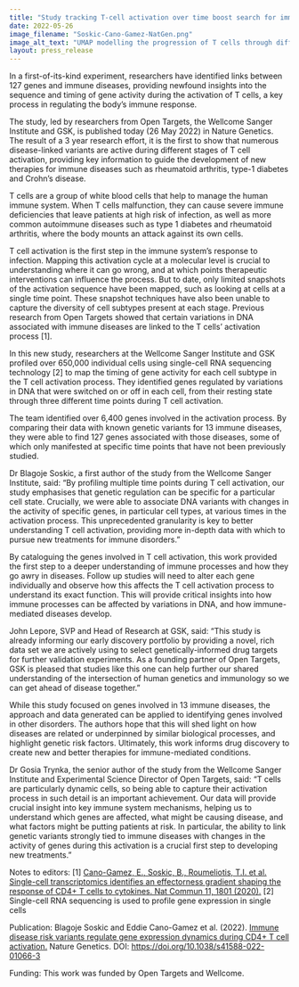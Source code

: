 ```yaml
---
title: "Study tracking T-cell activation over time boost search for immune disease treatments"
date: 2022-05-26
image_filename: "Soskic-Cano-Gamez-NatGen.png"
image_alt_text: "UMAP modelling the progression of T cells through different time points of activation"
layout: press_release
---
```

In a first-of-its-kind experiment, researchers have identified links between 127 genes and immune diseases, providing newfound insights into the sequence and timing of gene activity during the activation of T cells, a key process in regulating the body’s immune response.

The study, led by researchers from Open Targets, the Wellcome Sanger Institute and GSK, is published today (26 May 2022) in Nature Genetics. The result of a 3 year research effort, it is the first to show that numerous disease-linked variants are active during different stages of T cell activation, providing key information to guide the development of new therapies for immune diseases such as rheumatoid arthritis, type-1 diabetes and Crohn’s disease. 

T cells are a group of white blood cells that help to manage the human immune system. When T cells malfunction, they can cause severe immune deficiencies that leave patients at high risk of infection, as well as more common autoimmune diseases such as type 1 diabetes and rheumatoid arthritis, where the body mounts an attack against its own cells. 

T cell activation is the first step in the immune system’s response to infection. Mapping this activation cycle at a molecular level is crucial to understanding where it can go wrong, and at which points therapeutic interventions can influence the process. But to date, only limited snapshots of the activation sequence have been mapped, such as looking at cells at a single time point. These snapshot techniques have also been unable to capture the diversity of cell subtypes present at each stage. Previous research from Open Targets showed that certain variations in DNA associated with immune diseases are linked to the T cells’ activation process [1].

In this new study, researchers at the Wellcome Sanger Institute and GSK profiled over 650,000 individual cells using single-cell RNA sequencing technology [2] to map the timing of gene activity for each cell subtype in the T cell activation process. They identified genes regulated by variations in DNA that were switched on or off in each cell, from their resting state through three different time points during T cell activation. 

The team identified over 6,400 genes involved in the activation process. By comparing their data with known genetic variants for 13 immune diseases, they were able to find 127 genes associated with those diseases, some of which only manifested at specific time points that have not been previously studied. 

Dr Blagoje Soskic, a first author of the study from the Wellcome Sanger Institute, said: “By profiling multiple time points during T cell activation, our study emphasises that genetic regulation can be specific for a particular cell state. Crucially, we were able to associate DNA variants with changes in the activity of specific genes, in particular cell types, at various times in the activation process. This unprecedented granularity is key to better understanding T cell activation, providing more in-depth data with which to pursue new treatments for immune disorders.” 

By cataloguing the genes involved in T cell activation, this work provided the first step to a deeper understanding of immune processes and how they go awry in diseases. Follow up studies will need to alter each gene individually and observe how this affects the T cell activation process to understand its exact function. This will provide critical insights into how immune processes can be affected by variations in DNA, and how immune-mediated diseases develop.

John Lepore, SVP and Head of Research at GSK, said: “This study is already informing our early discovery portfolio by providing a novel, rich data set we are actively using to select genetically-informed drug targets for further validation experiments.  As a founding partner of Open Targets, GSK is pleased that studies like this one can help further our shared understanding of the intersection of human genetics and immunology so we can get ahead of disease together.”

While this study focused on genes involved in 13 immune diseases, the approach and data generated can be applied to identifying genes involved in other disorders. The authors hope that this will shed light on how diseases are related or underpinned by similar biological processes, and highlight genetic risk factors. Ultimately, this work informs drug discovery to create new and better therapies for immune-mediated conditions.

Dr Gosia Trynka, the senior author of the study from the Wellcome Sanger Institute and Experimental Science Director of Open Targets, said: “T cells are particularly dynamic cells, so being able to capture their activation process in such detail is an important achievement. Our data will provide crucial insight into key immune system mechanisms, helping us to understand which genes are affected, what might be causing disease, and what factors might be putting patients at risk. In particular, the ability to link genetic variants strongly tied to immune diseases with changes in the activity of genes during this activation is a crucial first step to developing new treatments.”

Notes to editors:
[1] <a href="https://doi.org/10.1038/s41467-020-15543-y">Cano-Gamez, E., Soskic, B., Roumeliotis, T.I. et al. Single-cell transcriptomics identifies an effectorness gradient shaping the response of CD4+ T cells to cytokines. Nat Commun 11, 1801 (2020).</a>
[2] Single-cell RNA sequencing is used to profile gene expression in single cells

Publication:
Blagoje Soskic and Eddie Cano-Gamez et al. (2022). <a href="https://doi.org/10.1038/s41588-022-01066-3">Immune disease risk variants regulate gene expression dynamics during CD4+ T cell activation.</a> Nature Genetics. DOI: https://doi.org/10.1038/s41588-022-01066-3

Funding:
This work was funded by Open Targets and Wellcome.


